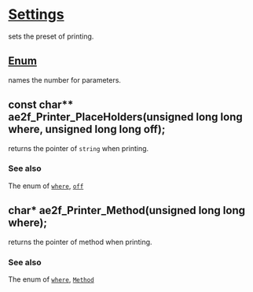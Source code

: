 # <a href="../Printer#Settings">Settings</a>
sets the preset of printing.  

## <a href="./Enum.md">Enum</a>
names the number for parameters.  

## const char** ae2f_Printer_PlaceHolders(unsigned long long where, unsigned long long off);
returns the pointer of `string` when printing.
### See also
The enum of <a href="./Enum.md#Where">`where`</a>, <a href="./Enum.md#Off">`off`</a>

## char* ae2f_Printer_Method(unsigned long long where);
returns the pointer of method when printing.
### See also
The enum of <a href="./Enum.md#Where">`where`</a>, <a href="./Enum.md#Method">`Method`</a>